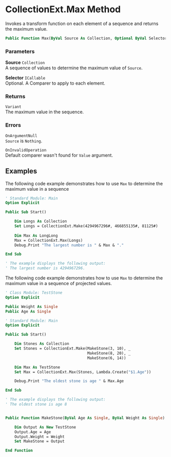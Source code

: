 # CollectionExt.Max Method

Invokes a transform function on each element of a sequence and returns the maximum value.

```vb
Public Function Max(ByVal Source As Collection, Optional ByVal Selector As ICallable) As Variant
```

### Parameters

**Source** `Collection` <br>
A sequence of values to determine the maximum value of `Source`.

**Selector** `ICallable` <br>
Optional. A Comparer to apply to each element.

### Returns

`Variant` <br>
The maximum value in the sequence.

### Errors

`OnArgumentNull` <br>
`Source` is `Nothing`.

`OnInvalidOperation` <br>
Default comparer wasn't found for `Value` argument.

## Examples

The following code example demonstrates how to use `Max` to determine the maximum value in a sequence

```vb
' Standard Module: Main
Option Explicit

Public Sub Start()

    Dim Longs As Collection
    Set Longs = CollectionExt.Make(4294967296#, 466855135#, 81125#)
    
    Dim Max As LongLong
    Max = CollectionExt.Max(Longs)
    Debug.Print "The largest number is " & Max & "."

End Sub

' The example displays the following output:
' The largest number is 4294967296.
```


The following code example demonstrates how to use `Max` to determine the maximum value in a sequence of projected values.

```vb
' Class Module: TestStone
Option Explicit

Public Weight As Single
Public Age As Single
```

```vb
' Standard Module: Main
Option Explicit

Public Sub Start()

    Dim Stones As Collection
    Set Stones = CollectionExt.Make(MakeStone(3, 10), _
                                    MakeStone(8, 20), _
                                    MakeStone(6, 14))

    Dim Max As TestStone
    Set Max = CollectionExt.Max(Stones, Lambda.Create("$1.Age"))

    Debug.Print "The oldest stone is age " & Max.Age

End Sub

' The example displays the following output:
' The oldest stone is age 8


Public Function MakeStone(ByVal Age As Single, ByVal Weight As Single) As TestStone

    Dim Output As New TestStone
    Output.Age = Age
    Output.Weight = Weight
    Set MakeStone = Output

End Function
```


